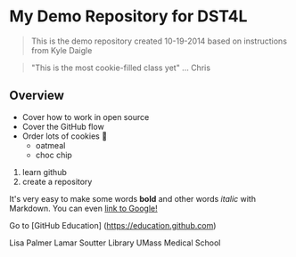 # My Demo Repository for DST4L

> This is the demo repository created 10-19-2014 based on instructions from Kyle Daigle

> "This is the most cookie-filled class yet" ... Chris

## Overview

* Cover how to work in open source
* Cover the GitHub flow
* Order lots of cookies :cookie:
  * oatmeal
  * choc chip
  
1. learn github
2. create a repository

It's very easy to make some words **bold** and other words *italic* with Markdown. You can even [link to Google!](http://google.com)
 
Go to [GitHub Education] (https://education.github.com)

Lisa Palmer
Lamar Soutter Library
UMass Medical School
